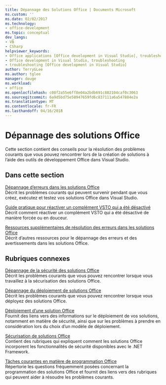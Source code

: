 ```yaml
---
title: Dépannage des Solutions Office | Documents Microsoft
ms.custom: ''
ms.date: 02/02/2017
ms.technology:
- office-development
ms.topic: conceptual
dev_langs:
- VB
- CSharp
helpviewer_keywords:
- Office applications [Office development in Visual Studio], troubleshooting
- Office development in Visual Studio, troubleshooting
- troubleshooting [Office development in Visual Studio]
author: TerryGLee
ms.author: tglee
manager: douge
ms.workload:
- office
ms.openlocfilehash: c08f2a55e6ff8e04a2bdb691c882104caf0c3063
ms.sourcegitcommit: 6a9d5bd75e50947659fd6c837111a6a547884e2a
ms.translationtype: MT
ms.contentlocale: fr-FR
ms.lasthandoff: 04/16/2018
---
```

# <a name="troubleshooting-office-solutions"></a>Dépannage des solutions Office
  Cette section contient des conseils pour la résolution des problèmes courants que vous pouvez rencontrer lors de la création de solutions à l’aide des outils de développement Office dans Visual Studio.  
  
## <a name="in-this-section"></a>Dans cette section  
 [Dépannage d’erreurs dans les solutions Office](../vsto/troubleshooting-errors-in-office-solutions.md)  
 Décrit les problèmes courants qui peuvent survenir pendant que vous créez, exécutez et testez vos solutions Office dans Visual Studio.  
  
 [Guide pratique pour réactiver un complément VSTO qui a été désactivé](../vsto/how-to-re-enable-a-vsto-add-in-that-has-been-disabled.md)  
 Décrit comment réactiver un complément VSTO qui a été désactivé de manière forcée ou en douceur.  
  
 [Ressources supplémentaires de résolution des erreurs dans les solutions Office](../vsto/additional-support-for-errors-in-office-solutions.md)  
 Décrit d’autres ressources pour le dépannage des erreurs et des avertissements dans les solutions Office.  
  
## <a name="related-sections"></a>Rubriques connexes  
 [Dépannage de la sécurité des solutions Office](../vsto/troubleshooting-office-solution-security.md)  
 Décrit les problèmes courants que vous pouvez rencontrer lorsque vous travaillez à la sécurisation des solutions Office.  
  
 [Dépannage du déploiement de solutions Office](../vsto/troubleshooting-office-solution-deployment.md)  
 Décrit les problèmes courants que vous pouvez rencontrer lorsque vous déployez des solutions Office.  
  
 [Déploiement d’une solution Office](../vsto/deploying-an-office-solution.md)  
 Fournit des liens vers des informations sur le déploiement de vos solutions, notamment en matière de sécurité, ainsi que sur les problèmes à prendre en considération lors du choix d’un modèle de déploiement.  
  
 [Sécurisation de solutions Office](../vsto/securing-office-solutions.md)  
 Contient des rubriques qui expliquent comment les solutions Office incorporent les fonctionnalités de sécurité disponibles avec le .NET Framework.  
  
 [Tâches courantes en matière de programmation Office](../vsto/common-tasks-in-office-programming.md)  
 Répertorie les questions fréquemment posées concernant la programmation des solutions Office et fournit des liens vers des rubriques qui peuvent aider à résoudre les problèmes courants.  
  
  